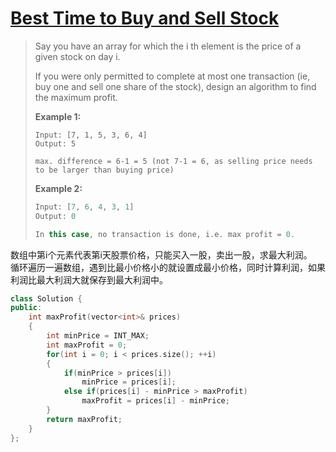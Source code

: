# [Best Time to Buy and Sell Stock][1]
> Say you have an array for which the i th element is the price of a given stock on day i.  
> 
> If you were only permitted to complete at most one transaction (ie, buy one and sell one share of the stock), design an algorithm to find the maximum profit.  
> 
> **Example 1:**
> ``` 
> Input: [7, 1, 5, 3, 6, 4]
> Output: 5
>	
> max. difference = 6-1 = 5 (not 7-1 = 6, as selling price needs to be larger than buying price)
> ```
> **Example 2:**
> ```cpp 
> Input: [7, 6, 4, 3, 1]
> Output: 0
>
> In this case, no transaction is done, i.e. max profit = 0.
> ```

数组中第i个元素代表第i天股票价格，只能买入一股，卖出一股，求最大利润。  
循环遍历一遍数组，遇到比最小价格小的就设置成最小价格，同时计算利润，如果利润比最大利润大就保存到最大利润中。
```cpp
class Solution {
public:
    int maxProfit(vector<int>& prices) 
    {
        int minPrice = INT_MAX;
        int maxProfit = 0;
        for(int i = 0; i < prices.size(); ++i)
        {
            if(minPrice > prices[i])            
                minPrice = prices[i];
            else if(prices[i] - minPrice > maxProfit)
                maxProfit = prices[i] - minPrice;            
        }
        return maxProfit;
    }
};
```
[1]:https://leetcode.com/problems/best-time-to-buy-and-sell-stock/description/
